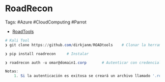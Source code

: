 # RoadRecon 

Tags: #Azure #CloudComputing #Parrot 

* [RoadTools](https://github.com/dirkjanm/ROADtools)

```powershell 
# Kali Tool
❯ git clone https://github.com/dirkjanm/ROADtools    # Clonar la herramineta 

❯ pip install roadrecon     # Instalar 
```

```powershell
❯ roadrecon auth -u omar@domain1.corp       # Autenticar con credenciales validas 

Notas:
	1. Si la autenticación es exitosa se creará un archivo llamado '.roadtools_auth'
```